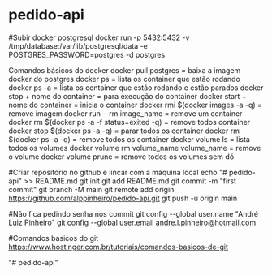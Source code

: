 # pedido-api

#Subir docker postgresql
docker run -p 5432:5432 -v /tmp/database:/var/lib/postgresql/data -e POSTGRES_PASSWORD=postgres -d postgres

Comandos básicos do docker
docker pull postgres = baixa a imagem docker do postgres
docker ps = lista os container que estão rodando
docker ps -a = lista os container que estão rodando e estão parados
docker stop + nome do container = para execução do container
docker start + nome do container = inicia o container
docker rmi $(docker images -a -q) = remove imagem
docker run --rm image_name = remove um container
docker rm $(docker ps -a -f status=exited -q) = remove todos container
docker stop $(docker ps -a -q) = parar todos os container
docker rm $(docker ps -a -q) = remove todos os container
docker volume ls = lista todos os volumes
docker volume rm volume_name volume_name = remove o volume
docker volume prune = remove todos os volumes sem dó

#Criar repositório no github e lincar com a máquina local
echo "# pedido-api" >> README.md
git init
git add README.md
git commit -m "first commit"
git branch -M main
git remote add origin https://github.com/alppinheiro/pedido-api.git
git push -u origin main

#Não fica pedindo senha nos commit
git config --global user.name "André Luiz Pinheiro"
git config --global user.email andre.l.pinheiro@hotmail.com

#Comandos basicos do git
https://www.hostinger.com.br/tutoriais/comandos-basicos-de-git



"# pedido-api" 
